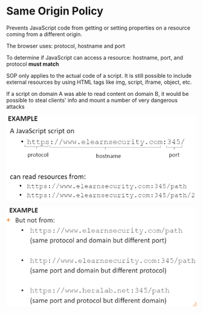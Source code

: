 # Same Origin Policy

Prevents JavaScript code from getting or setting properties on a resource coming from a different origin.

The browser uses: protocol, hostname and port

To determine if JavaScript can access a resource: hostname, port, and protocol **must match**

SOP only applies to the actual code of a script. It is still possible to include external resources by using HTML tags like img, script, iframe, object, etc.

If a script on domain A was able to read content on domain B, it would be possible to steal clients' info and mount a number of very dangerous attacks

![](<../../../../.gitbook/assets/image (5) (1) (1) (1) (1) (1) (1) (1) (1) (1).png>)

![](<../../../../.gitbook/assets/image (6) (1) (1) (1) (1) (1) (1) (1) (1) (1).png>)
